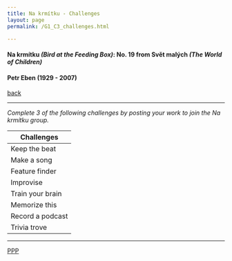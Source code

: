 ```yaml
---
title: Na krmítku - Challenges
layout: page
permalink: /G1_C3_challenges.html

---
```



#### Na krmítku _(Bird at the Feeding Box)_: No. 19 from Svět malých _(The World of Children)_

#### Petr Eben (1929 - 2007)

[back](G1_C3)

***

*Complete 3 of the following challenges by posting your work to join the Na krmítku group.*

| Challenges | 
| ------------ | 
| Keep the beat      |
| Make a song      |
| Feature finder	       |
|Improvise|
|Train your brain|
|Memorize this|
|Record a podcast|
|Trivia trove |


***



[PPP](https://itunes.apple.com/gb/app/abrsm-piano-practice-partner/id891238739?mt=8>)



